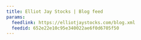 ```yaml
---
title: Elliot Jay Stocks | Blog feed
params:
  feedlink: https://elliotjaystocks.com/blog.xml
  feedid: 652e22e10c95e340022ae6f0d6705f50
---
```

